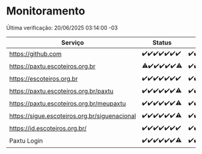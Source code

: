 # Monitoramento

Última verificação: 20/06/2025 03:14:00 -03

|Serviço|Status|Últimas 24h|
|---|---|---|
|https://github.com|<span title="2025-06-13: OK=23">✔️</span><span title="2025-06-14: OK=23">✔️</span><span title="2025-06-15: OK=23">✔️</span><span title="2025-06-16: OK=23">✔️</span><span title="2025-06-17: OK=23">✔️</span><span title="2025-06-18: OK=23">✔️</span><span title="2025-06-19: OK=5">✔️</span>|<span title="19/06/2025 03:14:00 -03 : 200">✔️</span><span title="19/06/2025 04:10:00 -03 : 200">✔️</span><span title="19/06/2025 05:13:00 -03 : 200">✔️</span><span title="19/06/2025 06:11:00 -03 : 200">✔️</span><span title="19/06/2025 07:10:00 -03 : 200">✔️</span><span title="19/06/2025 08:08:00 -03 : 200">✔️</span><span title="19/06/2025 09:18:00 -03 : 200">✔️</span><span title="19/06/2025 10:24:00 -03 : 200">✔️</span><span title="19/06/2025 11:09:00 -03 : 200">✔️</span><span title="19/06/2025 12:09:00 -03 : 200">✔️</span><span title="19/06/2025 13:11:00 -03 : 200">✔️</span><span title="19/06/2025 14:08:00 -03 : 200">✔️</span><span title="19/06/2025 15:13:00 -03 : 200">✔️</span><span title="19/06/2025 16:07:00 -03 : 200">✔️</span><span title="19/06/2025 17:11:00 -03 : 200">✔️</span><span title="19/06/2025 18:08:00 -03 : 200">✔️</span><span title="19/06/2025 19:09:00 -03 : 200">✔️</span><span title="19/06/2025 20:09:00 -03 : 200">✔️</span><span title="19/06/2025 21:49:00 -03 : 200">✔️</span><span title="19/06/2025 23:40:00 -03 : 200">✔️</span><span title="20/06/2025 00:40:00 -03 : 200">✔️</span><span title="20/06/2025 01:17:00 -03 : 200">✔️</span><span title="20/06/2025 02:11:00 -03 : 200">✔️</span><span title="20/06/2025 03:14:00 -03 : 200">✔️</span>|
|https://paxtu.escoteiros.org.br|<span title="2025-06-13: OK=22, Falhas=1">⚠️</span><span title="2025-06-14: OK=23">✔️</span><span title="2025-06-15: OK=23">✔️</span><span title="2025-06-16: OK=23">✔️</span><span title="2025-06-17: OK=23">✔️</span><span title="2025-06-18: OK=23">✔️</span><span title="2025-06-19: OK=4, Falhas=1">⚠️</span>|<span title="19/06/2025 03:14:00 -03 : 200">✔️</span><span title="19/06/2025 04:10:00 -03 : 200">✔️</span><span title="19/06/2025 05:13:00 -03 : 200">✔️</span><span title="19/06/2025 06:11:00 -03 : 200">✔️</span><span title="19/06/2025 07:10:00 -03 : 200">✔️</span><span title="19/06/2025 08:08:00 -03 : 200">✔️</span><span title="19/06/2025 09:18:00 -03 : 200">✔️</span><span title="19/06/2025 10:24:00 -03 : 200">✔️</span><span title="19/06/2025 11:09:00 -03 : 200">✔️</span><span title="19/06/2025 12:09:00 -03 : 200">✔️</span><span title="19/06/2025 13:11:00 -03 : 200">✔️</span><span title="19/06/2025 14:08:00 -03 : 200">✔️</span><span title="19/06/2025 15:13:00 -03 : 200">✔️</span><span title="19/06/2025 16:07:00 -03 : 200">✔️</span><span title="19/06/2025 17:11:00 -03 : 200">✔️</span><span title="19/06/2025 18:08:00 -03 : 200">✔️</span><span title="19/06/2025 19:09:00 -03 : 200">✔️</span><span title="19/06/2025 20:09:00 -03 : 200">✔️</span><span title="19/06/2025 21:49:00 -03 : 200">✔️</span><span title="19/06/2025 23:40:00 -03 : 200">✔️</span><span title="20/06/2025 00:40:00 -03 : 200">✔️</span><span title="20/06/2025 01:17:00 -03 : 200">✔️</span><span title="20/06/2025 02:11:00 -03 : 200">✔️</span><span title="20/06/2025 03:14:00 -03 : 200">✔️</span>|
|https://escoteiros.org.br|<span title="2025-06-13: OK=23">✔️</span><span title="2025-06-14: OK=23">✔️</span><span title="2025-06-15: OK=23">✔️</span><span title="2025-06-16: OK=23">✔️</span><span title="2025-06-17: OK=23">✔️</span><span title="2025-06-18: OK=23">✔️</span><span title="2025-06-19: OK=5">✔️</span>|<span title="19/06/2025 03:14:00 -03 : 200">✔️</span><span title="19/06/2025 04:10:00 -03 : 200">✔️</span><span title="19/06/2025 05:13:00 -03 : 200">✔️</span><span title="19/06/2025 06:11:00 -03 : 200">✔️</span><span title="19/06/2025 07:10:00 -03 : 200">✔️</span><span title="19/06/2025 08:08:00 -03 : 200">✔️</span><span title="19/06/2025 09:18:00 -03 : 200">✔️</span><span title="19/06/2025 10:24:00 -03 : 200">✔️</span><span title="19/06/2025 11:09:00 -03 : 200">✔️</span><span title="19/06/2025 12:09:00 -03 : 200">✔️</span><span title="19/06/2025 13:11:00 -03 : 200">✔️</span><span title="19/06/2025 14:08:00 -03 : 200">✔️</span><span title="19/06/2025 15:13:00 -03 : 200">✔️</span><span title="19/06/2025 16:07:00 -03 : 200">✔️</span><span title="19/06/2025 17:11:00 -03 : 200">✔️</span><span title="19/06/2025 18:08:00 -03 : 200">✔️</span><span title="19/06/2025 19:09:00 -03 : 200">✔️</span><span title="19/06/2025 20:09:00 -03 : 200">✔️</span><span title="19/06/2025 21:49:00 -03 : 200">✔️</span><span title="19/06/2025 23:40:00 -03 : 200">✔️</span><span title="20/06/2025 00:40:00 -03 : 200">✔️</span><span title="20/06/2025 01:17:00 -03 : 200">✔️</span><span title="20/06/2025 02:11:00 -03 : 200">✔️</span><span title="20/06/2025 03:14:00 -03 : 200">✔️</span>|
|https://paxtu.escoteiros.org.br/paxtu|<span title="2025-06-13: OK=23">✔️</span><span title="2025-06-14: OK=23">✔️</span><span title="2025-06-15: OK=23">✔️</span><span title="2025-06-16: OK=23">✔️</span><span title="2025-06-17: OK=23">✔️</span><span title="2025-06-18: OK=23">✔️</span><span title="2025-06-19: OK=4, Falhas=1">⚠️</span>|<span title="19/06/2025 03:14:00 -03 : 200">✔️</span><span title="19/06/2025 04:10:00 -03 : 200">✔️</span><span title="19/06/2025 05:13:00 -03 : 200">✔️</span><span title="19/06/2025 06:11:00 -03 : 200">✔️</span><span title="19/06/2025 07:10:00 -03 : 200">✔️</span><span title="19/06/2025 08:08:00 -03 : 200">✔️</span><span title="19/06/2025 09:18:00 -03 : 200">✔️</span><span title="19/06/2025 10:24:00 -03 : 200">✔️</span><span title="19/06/2025 11:09:00 -03 : 200">✔️</span><span title="19/06/2025 12:09:00 -03 : 200">✔️</span><span title="19/06/2025 13:11:00 -03 : 200">✔️</span><span title="19/06/2025 14:08:00 -03 : 200">✔️</span><span title="19/06/2025 15:13:00 -03 : 200">✔️</span><span title="19/06/2025 16:07:00 -03 : 200">✔️</span><span title="19/06/2025 17:11:00 -03 : 200">✔️</span><span title="19/06/2025 18:08:00 -03 : 200">✔️</span><span title="19/06/2025 19:09:00 -03 : 200">✔️</span><span title="19/06/2025 20:09:00 -03 : 200">✔️</span><span title="19/06/2025 21:49:00 -03 : 200">✔️</span><span title="19/06/2025 23:40:00 -03 : 200">✔️</span><span title="20/06/2025 00:40:00 -03 : 200">✔️</span><span title="20/06/2025 01:17:00 -03 : 200">✔️</span><span title="20/06/2025 02:11:00 -03 : 200">✔️</span><span title="20/06/2025 03:14:00 -03 : 200">✔️</span>|
|https://paxtu.escoteiros.org.br/meupaxtu|<span title="2025-06-13: OK=23">✔️</span><span title="2025-06-14: OK=23">✔️</span><span title="2025-06-15: OK=23">✔️</span><span title="2025-06-16: OK=23">✔️</span><span title="2025-06-17: OK=23">✔️</span><span title="2025-06-18: OK=23">✔️</span><span title="2025-06-19: OK=4, Falhas=1">⚠️</span>|<span title="19/06/2025 03:14:00 -03 : 200">✔️</span><span title="19/06/2025 04:10:00 -03 : 200">✔️</span><span title="19/06/2025 05:13:00 -03 : 200">✔️</span><span title="19/06/2025 06:11:00 -03 : 200">✔️</span><span title="19/06/2025 07:10:00 -03 : 200">✔️</span><span title="19/06/2025 08:08:00 -03 : 200">✔️</span><span title="19/06/2025 09:18:00 -03 : 200">✔️</span><span title="19/06/2025 10:24:00 -03 : 200">✔️</span><span title="19/06/2025 11:09:00 -03 : 200">✔️</span><span title="19/06/2025 12:09:00 -03 : 200">✔️</span><span title="19/06/2025 13:11:00 -03 : 200">✔️</span><span title="19/06/2025 14:08:00 -03 : 200">✔️</span><span title="19/06/2025 15:13:00 -03 : 200">✔️</span><span title="19/06/2025 16:07:00 -03 : 200">✔️</span><span title="19/06/2025 17:11:00 -03 : 200">✔️</span><span title="19/06/2025 18:08:00 -03 : 200">✔️</span><span title="19/06/2025 19:09:00 -03 : 200">✔️</span><span title="19/06/2025 20:09:00 -03 : 200">✔️</span><span title="19/06/2025 21:49:00 -03 : 200">✔️</span><span title="19/06/2025 23:40:00 -03 : 200">✔️</span><span title="20/06/2025 00:40:00 -03 : 200">✔️</span><span title="20/06/2025 01:17:00 -03 : 200">✔️</span><span title="20/06/2025 02:11:00 -03 : 200">✔️</span><span title="20/06/2025 03:14:00 -03 : 200">✔️</span>|
|https://sigue.escoteiros.org.br/siguenacional|<span title="2025-06-13: OK=23">✔️</span><span title="2025-06-14: OK=23">✔️</span><span title="2025-06-15: OK=23">✔️</span><span title="2025-06-16: OK=23">✔️</span><span title="2025-06-17: OK=23">✔️</span><span title="2025-06-18: OK=23">✔️</span><span title="2025-06-19: OK=4, Falhas=1">⚠️</span>|<span title="19/06/2025 03:14:00 -03 : 200">✔️</span><span title="19/06/2025 04:10:00 -03 : 200">✔️</span><span title="19/06/2025 05:13:00 -03 : 200">✔️</span><span title="19/06/2025 06:11:00 -03 : 200">✔️</span><span title="19/06/2025 07:10:00 -03 : 200">✔️</span><span title="19/06/2025 08:08:00 -03 : 200">✔️</span><span title="19/06/2025 09:18:00 -03 : 200">✔️</span><span title="19/06/2025 10:24:00 -03 : 200">✔️</span><span title="19/06/2025 11:09:00 -03 : 200">✔️</span><span title="19/06/2025 12:09:00 -03 : 200">✔️</span><span title="19/06/2025 13:11:00 -03 : 200">✔️</span><span title="19/06/2025 14:08:00 -03 : 200">✔️</span><span title="19/06/2025 15:13:00 -03 : 200">✔️</span><span title="19/06/2025 16:07:00 -03 : 200">✔️</span><span title="19/06/2025 17:11:00 -03 : 200">✔️</span><span title="19/06/2025 18:08:00 -03 : 200">✔️</span><span title="19/06/2025 19:09:00 -03 : 200">✔️</span><span title="19/06/2025 20:09:00 -03 : 200">✔️</span><span title="19/06/2025 21:49:00 -03 : 200">✔️</span><span title="19/06/2025 23:40:00 -03 : 200">✔️</span><span title="20/06/2025 00:40:00 -03 : 200">✔️</span><span title="20/06/2025 01:17:00 -03 : 200">✔️</span><span title="20/06/2025 02:11:00 -03 : 200">✔️</span><span title="20/06/2025 03:14:00 -03 : 200">✔️</span>|
|https://id.escoteiros.org.br/|<span title="2025-06-13: OK=23">✔️</span><span title="2025-06-14: OK=23">✔️</span><span title="2025-06-15: OK=23">✔️</span><span title="2025-06-16: OK=23">✔️</span><span title="2025-06-17: OK=23">✔️</span><span title="2025-06-18: OK=23">✔️</span><span title="2025-06-19: OK=5">✔️</span>|<span title="19/06/2025 03:14:00 -03 : 200">✔️</span><span title="19/06/2025 04:10:00 -03 : 200">✔️</span><span title="19/06/2025 05:13:00 -03 : 200">✔️</span><span title="19/06/2025 06:11:00 -03 : 200">✔️</span><span title="19/06/2025 07:10:00 -03 : 200">✔️</span><span title="19/06/2025 08:08:00 -03 : 200">✔️</span><span title="19/06/2025 09:18:00 -03 : 200">✔️</span><span title="19/06/2025 10:24:00 -03 : 200">✔️</span><span title="19/06/2025 11:09:00 -03 : 200">✔️</span><span title="19/06/2025 12:09:00 -03 : 200">✔️</span><span title="19/06/2025 13:11:00 -03 : 200">✔️</span><span title="19/06/2025 14:08:00 -03 : 200">✔️</span><span title="19/06/2025 15:13:00 -03 : 200">✔️</span><span title="19/06/2025 16:07:00 -03 : 200">✔️</span><span title="19/06/2025 17:11:00 -03 : 200">✔️</span><span title="19/06/2025 18:08:00 -03 : 200">✔️</span><span title="19/06/2025 19:09:00 -03 : 200">✔️</span><span title="19/06/2025 20:09:00 -03 : 200">✔️</span><span title="19/06/2025 21:49:00 -03 : 200">✔️</span><span title="19/06/2025 23:40:00 -03 : 200">✔️</span><span title="20/06/2025 00:40:00 -03 : 200">✔️</span><span title="20/06/2025 01:17:00 -03 : 200">✔️</span><span title="20/06/2025 02:11:00 -03 : 200">✔️</span><span title="20/06/2025 03:14:00 -03 : 200">✔️</span>|
|Paxtu Login|<span title="2025-06-13: OK=23">✔️</span><span title="2025-06-14: OK=23">✔️</span><span title="2025-06-15: OK=23">✔️</span><span title="2025-06-16: OK=23">✔️</span><span title="2025-06-17: OK=23">✔️</span><span title="2025-06-18: OK=23">✔️</span><span title="2025-06-19: OK=4, Falhas=1">⚠️</span>|<span title="19/06/2025 03:14:00 -03 : 200">✔️</span><span title="19/06/2025 04:10:00 -03 : 200">✔️</span><span title="19/06/2025 05:13:00 -03 : 200">✔️</span><span title="19/06/2025 06:11:00 -03 : 200">✔️</span><span title="19/06/2025 07:10:00 -03 : 200">✔️</span><span title="19/06/2025 08:08:00 -03 : 200">✔️</span><span title="19/06/2025 09:18:00 -03 : 200">✔️</span><span title="19/06/2025 10:24:00 -03 : 200">✔️</span><span title="19/06/2025 11:09:00 -03 : 200">✔️</span><span title="19/06/2025 12:09:00 -03 : 200">✔️</span><span title="19/06/2025 13:11:00 -03 : 200">✔️</span><span title="19/06/2025 14:08:00 -03 : 200">✔️</span><span title="19/06/2025 15:13:00 -03 : 200">✔️</span><span title="19/06/2025 16:07:00 -03 : 200">✔️</span><span title="19/06/2025 17:11:00 -03 : 200">✔️</span><span title="19/06/2025 18:08:00 -03 : 200">✔️</span><span title="19/06/2025 19:09:00 -03 : 200">✔️</span><span title="19/06/2025 20:09:00 -03 : 200">✔️</span><span title="19/06/2025 21:49:00 -03 : 200">✔️</span><span title="19/06/2025 23:40:00 -03 : 200">✔️</span><span title="20/06/2025 00:40:00 -03 : 200">✔️</span><span title="20/06/2025 01:17:00 -03 : 200">✔️</span><span title="20/06/2025 02:11:00 -03 : 200">✔️</span><span title="20/06/2025 03:14:00 -03 : 200">✔️</span>|
